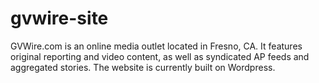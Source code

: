 # gvwire-site

GVWire.com is an online media outlet located in Fresno, CA. It features original reporting and video content, as well as syndicated AP feeds and aggregated stories. The website is currently built on Wordpress.
